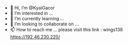- 👋 Hi, I’m @KyaiGacor
- 👀 I’m interested in ...
- 🌱 I’m currently learning ...
- 💞️ I’m looking to collaborate on ...
- 📫 How to reach me ... please visit this link : wings138 https://192.46.230.220/

<!---
KyaiGacor/KyaiGacor is a ✨ special ✨ repository because its `README.md` (this file) appears on your GitHub profile.
You can click the Preview link to take a look at your changes.
--->
